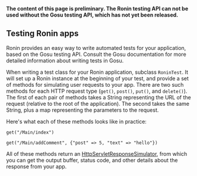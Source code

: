 **The content of this page is preliminary.  The Ronin testing API can not be used without the Gosu testing API, which has not yet been released.**

## Testing Ronin apps ##

Ronin provides an easy way to write automated tests for your application, based on the Gosu testing API.  Consult the Gosu documentation for more detailed information about writing tests in Gosu.

When writing a test class for your Ronin application, subclass `RoninTest`.  It will set up a Ronin instance at the beginning of your test, and provide a set of methods for simulating user requests to your app.  There are two such methods for each HTTP request type (`get()`, `post()`, `put()`, and `delete()`). The first of each pair of methods takes a String representing the URL of the request (relative to the root of the application). The second takes the same String, plus a map representing the parameters to the request.

Here's what each of these methods looks like in practice:

```
get("/Main/index")
```
```
get("/Main/addComment", {"post" => 5, "text" => "hello"})
```

All of these methods return an [HttpServletResponseSimulator](http://strutstestcase.sourceforge.net/api/servletunit/HttpServletResponseSimulator.html), from which you can get the output buffer, status code, and other details about the response from your app.